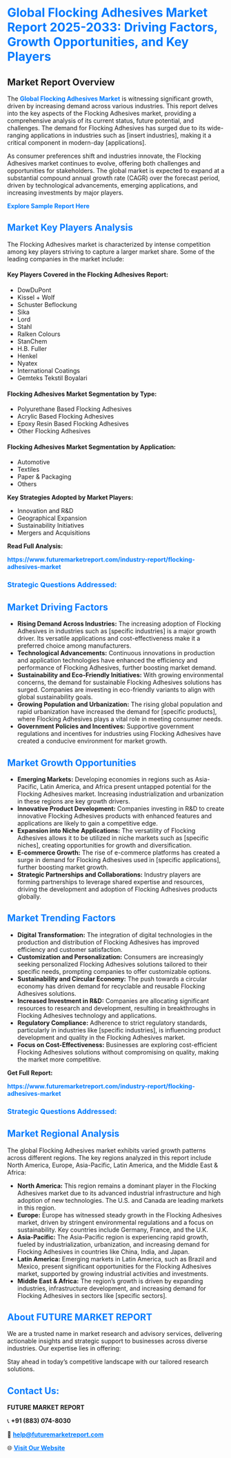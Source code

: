 <h1 style="color: #007BFF;">Global Flocking Adhesives Market Report 2025-2033: Driving Factors, Growth Opportunities, and Key Players</h1>

<section id="overview">
<h2>Market Report Overview</h2>
<p>The <a href="https://www.futuremarketreport.com/industry-report/flocking-adhesives-market" style="color: #007BFF; text-decoration: none;"><strong>Global Flocking Adhesives Market</strong></a> is witnessing significant growth, driven by increasing demand across various industries. This report delves into the key aspects of the Flocking Adhesives market, providing a comprehensive analysis of its current status, future potential, and challenges. The demand for Flocking Adhesives has surged due to its wide-ranging applications in industries such as [insert industries], making it a critical component in modern-day [applications].</p>
<p>As consumer preferences shift and industries innovate, the Flocking Adhesives market continues to evolve, offering both challenges and opportunities for stakeholders. The global market is expected to expand at a substantial compound annual growth rate (CAGR) over the forecast period, driven by technological advancements, emerging applications, and increasing investments by major players.</p>
</section>

<section id="overview">
<p><a href="https://www.futuremarketreport.com/request-sample/reportId=61650" style="color: #007BFF; text-decoration: none;"><strong>Explore Sample Report Here</strong></a></p>
</section>

<section id="key-players">
<h2 style="color: #007BFF;">Market Key Players Analysis</h2>
<p>The Flocking Adhesives market is characterized by intense competition among key players striving to capture a larger market share. Some of the leading companies in the market include:</p>
<h4>Key Players Covered in the Flocking Adhesives Report:</h4>
<ul><li>DowDuPont</li><li>Kissel + Wolf</li><li>Schuster Beflockung</li><li>Sika</li><li>Lord</li><li>Stahl</li><li>Ralken Colours</li><li>StanChem</li><li>H.B. Fuller</li><li>Henkel</li><li>Nyatex</li><li>International Coatings</li><li>Gemteks Tekstil Boyalari</li></ul>
<h4>Flocking Adhesives Market Segmentation by Type:</h4>
<ul><li>Polyurethane Based Flocking Adhesives</li><li>Acrylic Based Flocking Adhesives</li><li>Epoxy Resin Based Flocking Adhesives</li><li>Other Flocking Adhesives</li></ul>

<h4>Flocking Adhesives Market Segmentation by Application:</h4>
<ul><li>Automotive</li><li>Textiles</li><li>Paper &amp; Packaging</li><li>Others</li></ul>
<p><strong>Key Strategies Adopted by Market Players:</strong></p>
<ul>
<li>Innovation and R&D</li>
<li>Geographical Expansion</li>
<li>Sustainability Initiatives</li>
<li>Mergers and Acquisitions</li>
</ul>
</section>

<section>
<p><strong>Read Full Analysis: </strong></p><a href="https://www.futuremarketreport.com/industry-report/flocking-adhesives-market" style="color: #007BFF; text-decoration: none;"><strong>https://www.futuremarketreport.com/industry-report/flocking-adhesives-market</strong></a>
<h3 style="color: #007BFF;">Strategic Questions Addressed:</h3>
</section>

<section id="driving-factors">
<h2 style="color: #007BFF;">Market Driving Factors</h2>
<ul>
<li><strong>Rising Demand Across Industries:</strong> The increasing adoption of Flocking Adhesives in industries such as [specific industries] is a major growth driver. Its versatile applications and cost-effectiveness make it a preferred choice among manufacturers.</li>
<li><strong>Technological Advancements:</strong> Continuous innovations in production and application technologies have enhanced the efficiency and performance of Flocking Adhesives, further boosting market demand.</li>
<li><strong>Sustainability and Eco-Friendly Initiatives:</strong> With growing environmental concerns, the demand for sustainable Flocking Adhesives solutions has surged. Companies are investing in eco-friendly variants to align with global sustainability goals.</li>
<li><strong>Growing Population and Urbanization:</strong> The rising global population and rapid urbanization have increased the demand for [specific products], where Flocking Adhesives plays a vital role in meeting consumer needs.</li>
<li><strong>Government Policies and Incentives:</strong> Supportive government regulations and incentives for industries using Flocking Adhesives have created a conducive environment for market growth.</li>
</ul>
</section>

<section id="growth-opportunities">
<h2 style="color: #007BFF;">Market Growth Opportunities</h2>
<ul>
<li><strong>Emerging Markets:</strong> Developing economies in regions such as Asia-Pacific, Latin America, and Africa present untapped potential for the Flocking Adhesives market. Increasing industrialization and urbanization in these regions are key growth drivers.</li>
<li><strong>Innovative Product Development:</strong> Companies investing in R&D to create innovative Flocking Adhesives products with enhanced features and applications are likely to gain a competitive edge.</li>
<li><strong>Expansion into Niche Applications:</strong> The versatility of Flocking Adhesives allows it to be utilized in niche markets such as [specific niches], creating opportunities for growth and diversification.</li>
<li><strong>E-commerce Growth:</strong> The rise of e-commerce platforms has created a surge in demand for Flocking Adhesives used in [specific applications], further boosting market growth.</li>
<li><strong>Strategic Partnerships and Collaborations:</strong> Industry players are forming partnerships to leverage shared expertise and resources, driving the development and adoption of Flocking Adhesives products globally.</li>
</ul>
</section>

<section id="trending-factors">
<h2 style="color: #007BFF;">Market Trending Factors</h2>
<ul>
<li><strong>Digital Transformation:</strong> The integration of digital technologies in the production and distribution of Flocking Adhesives has improved efficiency and customer satisfaction.</li>
<li><strong>Customization and Personalization:</strong> Consumers are increasingly seeking personalized Flocking Adhesives solutions tailored to their specific needs, prompting companies to offer customizable options.</li>
<li><strong>Sustainability and Circular Economy:</strong> The push towards a circular economy has driven demand for recyclable and reusable Flocking Adhesives solutions.</li>
<li><strong>Increased Investment in R&D:</strong> Companies are allocating significant resources to research and development, resulting in breakthroughs in Flocking Adhesives technology and applications.</li>
<li><strong>Regulatory Compliance:</strong> Adherence to strict regulatory standards, particularly in industries like [specific industries], is influencing product development and quality in the Flocking Adhesives market.</li>
<li><strong>Focus on Cost-Effectiveness:</strong> Businesses are exploring cost-efficient Flocking Adhesives solutions without compromising on quality, making the market more competitive.</li>
</ul>
</section>

<section>
<p><strong>Get Full Report: </strong></p><a href="https://www.futuremarketreport.com/industry-report/flocking-adhesives-market" style="color: #007BFF; text-decoration: none;"><strong>https://www.futuremarketreport.com/industry-report/flocking-adhesives-market</strong></a>
<h3 style="color: #007BFF;">Strategic Questions Addressed:</h3>
</section>


<section id="regional-analysis">
<h2 style="color: #007BFF;">Market Regional Analysis</h2>
<p>The global Flocking Adhesives market exhibits varied growth patterns across different regions. The key regions analyzed in this report include North America, Europe, Asia-Pacific, Latin America, and the Middle East & Africa:</p>
<ul>
<li><strong>North America:</strong> This region remains a dominant player in the Flocking Adhesives market due to its advanced industrial infrastructure and high adoption of new technologies. The U.S. and Canada are leading markets in this region.</li>
<li><strong>Europe:</strong> Europe has witnessed steady growth in the Flocking Adhesives market, driven by stringent environmental regulations and a focus on sustainability. Key countries include Germany, France, and the U.K.</li>
<li><strong>Asia-Pacific:</strong> The Asia-Pacific region is experiencing rapid growth, fueled by industrialization, urbanization, and increasing demand for Flocking Adhesives in countries like China, India, and Japan.</li>
<li><strong>Latin America:</strong> Emerging markets in Latin America, such as Brazil and Mexico, present significant opportunities for the Flocking Adhesives market, supported by growing industrial activities and investments.</li>
<li><strong>Middle East & Africa:</strong> The region’s growth is driven by expanding industries, infrastructure development, and increasing demand for Flocking Adhesives in sectors like [specific sectors].</li>
</ul>
</section>

<footer>
<h2 style="color: #007BFF;">About FUTURE MARKET REPORT</h2>
<p>We are a trusted name in market research and advisory services, delivering actionable insights and strategic support to businesses across diverse industries. Our expertise lies in offering:</p>

<p>Stay ahead in today’s competitive landscape with our tailored research solutions.</p>

<h2 style="color: #007BFF;">Contact Us:</h2>
<p><strong>FUTURE MARKET REPORT</strong></p>
<p>📞 <strong>+91 (883) 074-8030</strong></p>
<p>📧 <strong><a href="mailto:help@futuremarketreport.com" style="color: #007BFF;">help@futuremarketreport.com</a></strong></p>
<p>🌐 <strong><a href="https://www.futuremarketreport.com/" style="color: #007BFF;">Visit Our Website</a></strong></p>
</footer>